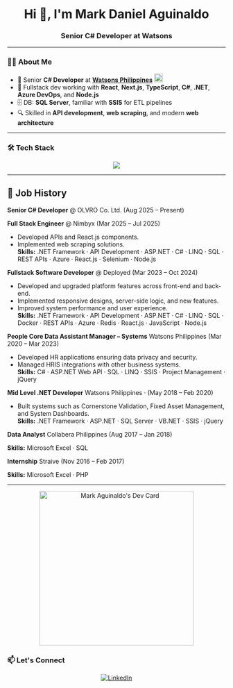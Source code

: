 <h1 align="center">Hi 👋, I'm Mark Daniel Aguinaldo</h1>
<h3 align="center">Senior C# Developer at Watsons</h3>

---

### 🧑‍💻 About Me

- 💼 Senior **C# Developer** at <a href="https://www.linkedin.com/company/watsonsphilippines/posts/?feedView=all" target="_blank"><strong>Watsons Philippines</strong></a> <img src="https://media.licdn.com/dms/image/v2/D560BAQHhZAa3g4P42A/company-logo_200_200/company-logo_200_200/0/1690879010455/watsonsphilippines_logo?e=1757548800&v=beta&t=VgX1MhpOVV2KFRE-78vu_zZAdl4AMzknZ0MwD7e-jIg" alt="Watsons Logo" width="20" height="20" />
- 🧩 Fullstack dev working with **React**, **Next.js**, **TypeScript**, **C#**, **.NET**, **Azure DevOps**, and **Node.js**
- 🗄️ DB: **SQL Server**, familiar with **SSIS** for ETL pipelines
- 🔍 Skilled in **API development**, **web scraping**, and modern **web architecture**

---

### 🛠️ Tech Stack

<p align="center">
  <img src="https://skillicons.dev/icons?i=cs,dotnet,nodejs,react,nextjs,ts,js,html,css,azure,git,vscode" />
</p>

---

## 💼 Job History

**Senior C# Developer** @ OLVRO Co. Ltd. (Aug 2025 – Present)

**Full Stack Engineer** @ Nimbyx (Mar 2025 – Jul 2025)  
- Developed APIs and React.js components.  
- Implemented web scraping solutions.  
**Skills:** .NET Framework · API Development · ASP.NET · C# · LINQ · SQL · REST APIs · Azure · React.js · Selenium · Node.js
  
**Fullstack Software Developer** @ Deployed (Mar 2023 – Oct 2024)
- Developed and upgraded platform features across front-end and back-end.  
- Implemented responsive designs, server-side logic, and new features.  
- Improved system performance and user experience.  
**Skills:** .NET Framework · API Development · ASP.NET · C# · LINQ · SQL · Docker · REST APIs · Azure · Redis · React.js · JavaScript · Node.js  

**People Core Data Assistant Manager – Systems**  Watsons Philippines (Mar 2020 – Mar 2023)
- Developed HR applications ensuring data privacy and security.  
- Managed HRIS integrations with other business systems.  
**Skills:** C# · ASP.NET Web API · SQL · LINQ · SSIS · Project Management · jQuery  

**Mid Level .NET Developer**  Watsons Philippines · (May 2018 – Feb 2020) 
- Built systems such as Cornerstone Validation, Fixed Asset Management, and System Dashboards.  
**Skills:** .NET Framework · ASP.NET · SQL Server · VB.NET · SSIS · jQuery  

**Data Analyst**  Collabera Philippines (Aug 2017 – Jan 2018) 

**Skills:** Microsoft Excel · SQL  

**Internship**  Straive (Nov 2016 – Feb 2017) 

**Skills:** Microsoft Excel · PHP  

---

<p align="center">
  <a href="https://app.daily.dev/trico112">
    <img src="https://api.daily.dev/devcards/v2/mfC7Buu1vjbhiqwMVTV8t.png?type=default&r=ufa" width="356" alt="Mark Aguinaldo's Dev Card"/>
  </a>
</p>

### 📫 Let's Connect

<p align="center">
  <a href="https://www.linkedin.com/in/mark-aguinaldo-7bba32142/" target="_blank">
    <img src="https://img.shields.io/badge/LinkedIn-Mark%20Aguinaldo-blue?style=for-the-badge&logo=linkedin" alt="LinkedIn" />
  </a>
</p>
